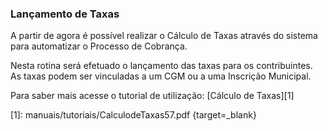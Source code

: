 ### **Lançamento de Taxas**

A partir de agora é possível realizar o Cálculo de Taxas através do sistema para automatizar o Processo de Cobrança.

Nesta rotina será efetuado o lançamento das taxas para os contribuintes. As taxas podem ser vinculadas a um CGM ou a uma Inscrição Municipal. 

Para saber mais acesse o tutorial de utilização: [Cálculo de Taxas][1]


  [1]: manuais/tutoriais/CalculodeTaxas57.pdf {target=_blank}
